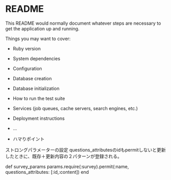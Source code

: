 # README

This README would normally document whatever steps are necessary to get the
application up and running.

Things you may want to cover:

* Ruby version

* System dependencies

* Configuration

* Database creation

* Database initialization

* How to run the test suite

* Services (job queues, cache servers, search engines, etc.)

* Deployment instructions

* ...

* ハマりポイント

ストロングパラメーターの設定
questions_attributesのidもpermitしないと更新したときに、既存＋更新内容の２パターンが登録される。

def survey_params
  params.require(:survey).permit(:name, questions_attributes: [:id,:content])
end
